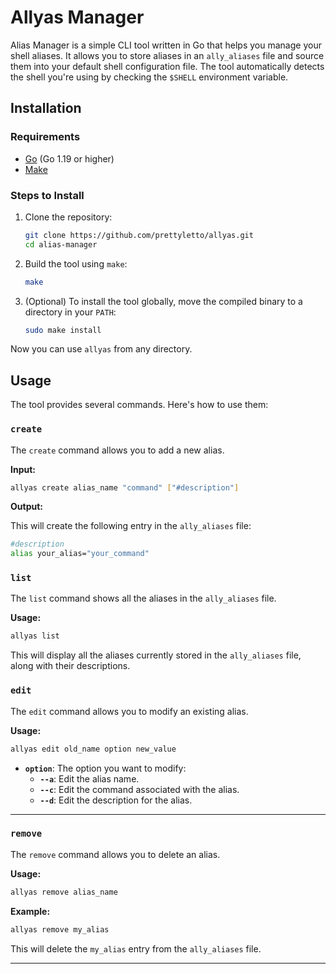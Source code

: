 
# Allyas Manager

Alias Manager is a simple CLI tool written in Go that helps you manage your shell aliases. It allows you to store aliases in an `ally_aliases` file and source them into your default shell configuration file. The tool automatically detects the shell you're using by checking the `$SHELL` environment variable.

## Installation

### Requirements

- [Go](https://golang.org/) (Go 1.19 or higher)
- [Make](https://www.gnu.org/software/make/)

### Steps to Install

1. Clone the repository:

   ```bash
   git clone https://github.com/prettyletto/allyas.git
   cd alias-manager
   ```

2. Build the tool using `make`:

   ```bash
   make
   ```

3. (Optional) To install the tool globally, move the compiled binary to a directory in your `PATH`:

   ```bash
   sudo make install
   ```

Now you can use `allyas` from any directory.

## Usage

The tool provides several commands. Here's how to use them:

### `create`

The `create` command allows you to add a new alias.

**Input:**

```bash
allyas create alias_name "command" ["#description"]
```

**Output:**

This will create the following entry in the `ally_aliases` file:

```bash
#description
alias your_alias="your_command"
```

### `list`

The `list` command shows all the aliases in the `ally_aliases` file.

**Usage:**

```bash
allyas list
```

This will display all the aliases currently stored in the `ally_aliases` file, along with their descriptions.

### `edit`

The `edit` command allows you to modify an existing alias.

**Usage:**

```bash
allyas edit old_name option new_value
```

- **`option`**: The option you want to modify:
  - **`--a`**: Edit the alias name.
  - **`--c`**: Edit the command associated with the alias.
  - **`--d`**: Edit the description for the alias.

---

### `remove`

The `remove` command allows you to delete an alias.

**Usage:**

```bash
allyas remove alias_name
```

**Example:**

```bash
allyas remove my_alias
```

This will delete the `my_alias` entry from the `ally_aliases` file.

---



